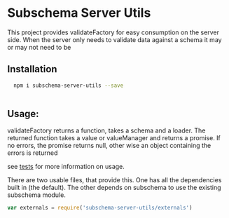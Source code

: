 Subschema Server Utils
======================
This project provides validateFactory for easy consumption on the server
side.   When the server only needs to validate data against a schema
it may or may not need to be 

## Installation
```sh
  npm i subschema-server-utils --save
 
```

## Usage:
validateFactory returns a function, takes a schema and a loader.
The returned function takes a value or valueManager and returns a promise.
If no errors, the promise returns null, other wise an object containing
the errors is returned

see [tests](./test/validateFactory-test.js) for more information on usage.

There are two usable files, that provide this.  One has all the dependencies
built in (the default). The other depends on subschema 
to use the existing subschema module.

```js
var externals = require('subschema-server-utils/externals')
```